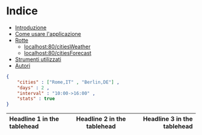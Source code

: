 # Indice
- [Introduzione](#introduzione)
- [Come usare l'applicazione](#come-usare-l'applicazione)
- [Rotte](#rotte)
   - [localhost:80/citiesWeather](#citiesWeather)
   - [localhost:80/citiesForecast](#citiesForecast)
- [Strumenti utilizzati](#strumenti-utilizzati)
- [Autori](#autori)

```json
{
    "cities" : ["Rome,IT" , "Berlin,DE"] ,
    "days" : 2 ,   
    "interval" : "10:00->16:00" ,
    "stats" : true
}
```
| Headline 1 in the tablehead | Headline 2 in the tablehead | Headline 3 in the tablehead |
|:--------------|:-------------:|--------------:|
